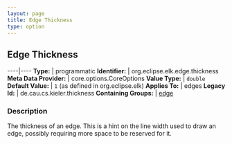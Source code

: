 ```yaml
---
layout: page
title: Edge Thickness
type: option
---
```

## Edge Thickness

----|----
**Type:** | programmatic
**Identifier:** | org.eclipse.elk.edge.thickness
**Meta Data Provider:** | core.options.CoreOptions
**Value Type:** | `double`
**Default Value:** | `1` (as defined in org.eclipse.elk)
**Applies To:** | edges
**Legacy Id:** | de.cau.cs.kieler.thickness
**Containing Groups:** | [edge](org-eclipse-elk-edge)

### Description

The thickness of an edge. This is a hint on the line width used to draw an edge, possibly requiring more space to be reserved for it.
